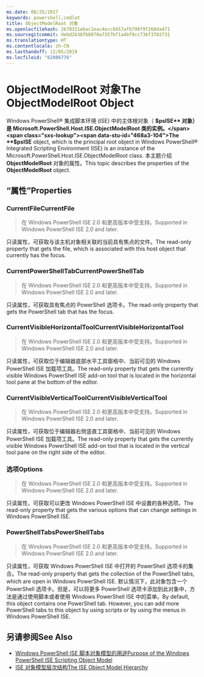 ```yaml
---
ms.date: 08/25/2017
keywords: powershell,cmdlet
title: ObjectModelRoot 对象
ms.openlocfilehash: 2670321ebac1eac4ecc8457afb796f9f260da471
ms.sourcegitcommit: debd2b38fb8070a7357bf1a4bf9cc736f3702f31
ms.translationtype: HT
ms.contentlocale: zh-CN
ms.lasthandoff: 12/05/2019
ms.locfileid: "62086776"
---
```

# <a name="the-objectmodelroot-object"></a><span data-ttu-id="468a3-103">ObjectModelRoot 对象</span><span class="sxs-lookup"><span data-stu-id="468a3-103">The ObjectModelRoot Object</span></span>

<span data-ttu-id="468a3-104">Windows PowerShell® 集成脚本环境 (ISE) 中的主体根对象（ **$psISE** 对象）是 Microsoft.PowerShell.Host.ISE.ObjectModelRoot 类的实例。</span><span class="sxs-lookup"><span data-stu-id="468a3-104">The **$psISE** object, which is the principal root object in Windows PowerShell® Integrated Scripting Environment (ISE) is an instance of the Microsoft.PowerShell.Host.ISE.ObjectModelRoot class.</span></span>
<span data-ttu-id="468a3-105">本主题介绍 **ObjectModelRoot** 对象的属性。</span><span class="sxs-lookup"><span data-stu-id="468a3-105">This topic describes the properties of the **ObjectModelRoot** object.</span></span>

## <a name="properties"></a><span data-ttu-id="468a3-106">“属性”</span><span class="sxs-lookup"><span data-stu-id="468a3-106">Properties</span></span>

### <a name="currentfile"></a><span data-ttu-id="468a3-107">CurrentFile</span><span class="sxs-lookup"><span data-stu-id="468a3-107">CurrentFile</span></span>

> <span data-ttu-id="468a3-108">在 Windows PowerShell ISE 2.0 和更高版本中受支持。</span><span class="sxs-lookup"><span data-stu-id="468a3-108">Supported in Windows PowerShell ISE 2.0 and later.</span></span>

<span data-ttu-id="468a3-109">只读属性，可获取与该主机对象相关联的当前具有焦点的文件。</span><span class="sxs-lookup"><span data-stu-id="468a3-109">The read-only property that gets the file, which is associated with this host object that currently has the focus.</span></span>

### <a name="currentpowershelltab"></a><span data-ttu-id="468a3-110">CurrentPowerShellTab</span><span class="sxs-lookup"><span data-stu-id="468a3-110">CurrentPowerShellTab</span></span>

> <span data-ttu-id="468a3-111">在 Windows PowerShell ISE 2.0 和更高版本中受支持。</span><span class="sxs-lookup"><span data-stu-id="468a3-111">Supported in Windows PowerShell ISE 2.0 and later.</span></span>

<span data-ttu-id="468a3-112">只读属性，可获取具有焦点的 PowerShell 选项卡。</span><span class="sxs-lookup"><span data-stu-id="468a3-112">The read-only property that gets the PowerShell tab that has the focus.</span></span>

### <a name="currentvisiblehorizontaltool"></a><span data-ttu-id="468a3-113">CurrentVisibleHorizontalTool</span><span class="sxs-lookup"><span data-stu-id="468a3-113">CurrentVisibleHorizontalTool</span></span>

> <span data-ttu-id="468a3-114">在 Windows PowerShell ISE 2.0 和更高版本中受支持。</span><span class="sxs-lookup"><span data-stu-id="468a3-114">Supported in Windows PowerShell ISE 2.0 and later.</span></span>

<span data-ttu-id="468a3-115">只读属性，可获取位于编辑器底部水平工具窗格中、当前可见的 Windows PowerShell ISE 加载项工具。</span><span class="sxs-lookup"><span data-stu-id="468a3-115">The read-only property that gets the currently visible Windows PowerShell ISE add-on tool that is located in the horizontal tool pane at the bottom of the editor.</span></span>

### <a name="currentvisibleverticaltool"></a><span data-ttu-id="468a3-116">CurrentVisibleVerticalTool</span><span class="sxs-lookup"><span data-stu-id="468a3-116">CurrentVisibleVerticalTool</span></span>

> <span data-ttu-id="468a3-117">在 Windows PowerShell ISE 2.0 和更高版本中受支持。</span><span class="sxs-lookup"><span data-stu-id="468a3-117">Supported in Windows PowerShell ISE 2.0 and later.</span></span>

<span data-ttu-id="468a3-118">只读属性，可获取位于编辑器右侧竖直工具窗格中、当前可见的 Windows PowerShell ISE 加载项工具。</span><span class="sxs-lookup"><span data-stu-id="468a3-118">The read-only property that gets the currently visible Windows PowerShell ISE add-on tool that is located in the vertical tool pane on the right side of the editor.</span></span>

### <a name="options"></a><span data-ttu-id="468a3-119">选项</span><span class="sxs-lookup"><span data-stu-id="468a3-119">Options</span></span>

> <span data-ttu-id="468a3-120">在 Windows PowerShell ISE 2.0 和更高版本中受支持。</span><span class="sxs-lookup"><span data-stu-id="468a3-120">Supported in Windows PowerShell ISE 2.0 and later.</span></span>

<span data-ttu-id="468a3-121">只读属性，可获取可以更改 Windows PowerShell ISE 中设置的各种选项。</span><span class="sxs-lookup"><span data-stu-id="468a3-121">The read-only property that gets the various options that can change settings in Windows PowerShell ISE.</span></span>

### <a name="powershelltabs"></a><span data-ttu-id="468a3-122">PowerShellTabs</span><span class="sxs-lookup"><span data-stu-id="468a3-122">PowerShellTabs</span></span>

> <span data-ttu-id="468a3-123">在 Windows PowerShell ISE 2.0 和更高版本中受支持。</span><span class="sxs-lookup"><span data-stu-id="468a3-123">Supported in Windows PowerShell ISE 2.0 and later.</span></span>

<span data-ttu-id="468a3-124">只读属性，可获取 Windows PowerShell ISE 中打开的 PowerShell 选项卡的集合。</span><span class="sxs-lookup"><span data-stu-id="468a3-124">The read-only property that gets the collection of the PowerShell tabs, which are open in Windows PowerShell ISE.</span></span> <span data-ttu-id="468a3-125">默认情况下，此对象包含一个 PowerShell 选项卡。但是，可以将更多 PowerShell 选项卡添加到此对象中，方法是通过使用脚本或者使用 Windows PowerShell ISE 中的菜单。</span><span class="sxs-lookup"><span data-stu-id="468a3-125">By default, this object contains one PowerShell tab. However, you can add more PowerShell tabs to this object by using scripts or by using the menus in Windows PowerShell ISE.</span></span>

## <a name="see-also"></a><span data-ttu-id="468a3-126">另请参阅</span><span class="sxs-lookup"><span data-stu-id="468a3-126">See Also</span></span>

- [<span data-ttu-id="468a3-127">Windows PowerShell ISE 脚本对象模型的用途</span><span class="sxs-lookup"><span data-stu-id="468a3-127">Purpose of the Windows PowerShell ISE Scripting Object Model</span></span>](Purpose-of-the-Windows-PowerShell-ISE-Scripting-Object-Model.md)
- [<span data-ttu-id="468a3-128">ISE 对象模型层次结构</span><span class="sxs-lookup"><span data-stu-id="468a3-128">The ISE Object Model Hierarchy</span></span>](The-ISE-Object-Model-Hierarchy.md)